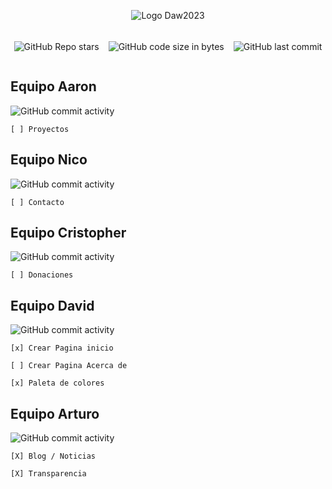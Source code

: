 <div style="display:flex; flex-direction:column; align-items:center; justify-content:center; gap:5px">

![Logo Daw2023](https://codeqba.com/assets/img/daw2023.png)

<div style="display:flex; flex-direction:row; justify-content:center; align-items:center; width:100%; gap:15px">

![GitHub Repo stars](https://img.shields.io/github/stars/rbarbeito/DAW-ONG?style=for-the-badge&logo=github&logoColor=%23181717&labelColor=blue&color=black)

![GitHub code size in bytes](https://img.shields.io/github/repo-size/rbarbeito/DAW-ONG?style=for-the-badge&logo=github&logoColor=%23181717&labelColor=blue&color=black)


![GitHub last commit](https://img.shields.io/github/last-commit/rbarbeito/DAW-ONG?display_timestamp=committer&style=for-the-badge)




</div>
</div>




## Equipo Aaron

![GitHub commit activity](https://img.shields.io/github/commit-activity/m/rbarbeito/DAW-ONG?authorFilter=Aaron&style=for-the-badge&logo=githubactions&label=Equipo%20Aaron&logoColor=black&labelColor=magenta)

    [ ] Proyectos

## Equipo Nico

![GitHub commit activity](https://img.shields.io/github/commit-activity/m/rbarbeito/DAW-ONG?authorFilter=nsjuares42&style=for-the-badge&logo=githubactions&label=Equipo%20Nico&logoColor=black&labelColor=aqua)

    [ ] Contacto

## Equipo Cristopher

![GitHub commit activity](https://img.shields.io/github/commit-activity/m/rbarbeito/DAW-ONG?authorFilter=cristofercun97&style=for-the-badge&logo=githubactions&label=Equipo%20Cristopher&logoColor=black&labelColor=green)

    [ ] Donaciones

## Equipo David

![GitHub commit activity](https://img.shields.io/github/commit-activity/m/rbarbeito/DAW-ONG?authorFilter=davidstudiocode&style=for-the-badge&logo=githubactions&label=Equipo%20David&logoColor=black&labelColor=red)


    [x] Crear Pagina inicio

    [ ] Crear Pagina Acerca de

    [x] Paleta de colores

## Equipo Arturo

![GitHub commit activity](https://img.shields.io/github/commit-activity/y/rbarbeito/DAW-ONG?authorFilter=MataLantejas&style=for-the-badge&logo=githubactions&logoColor=black&labelColor=yellow&label=Equipo%20Arturo)

    [X] Blog / Noticias

    [X] Transparencia
 

